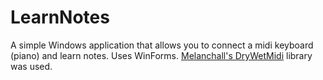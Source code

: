 # LearnNotes
A simple Windows application that allows you to connect a midi keyboard (piano) and learn notes. Uses WinForms. [Melanchall's DryWetMidi](https://github.com/melanchall/drywetmidi) library was used.
